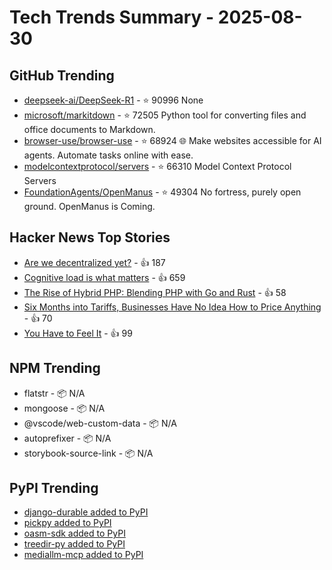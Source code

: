 # Tech Trends Summary - 2025-08-30

## GitHub Trending
- [deepseek-ai/DeepSeek-R1](https://github.com/deepseek-ai/DeepSeek-R1) - ⭐ 90996
  None
- [microsoft/markitdown](https://github.com/microsoft/markitdown) - ⭐ 72505
  Python tool for converting files and office documents to Markdown.
- [browser-use/browser-use](https://github.com/browser-use/browser-use) - ⭐ 68924
  🌐 Make websites accessible for AI agents. Automate tasks online with ease.
- [modelcontextprotocol/servers](https://github.com/modelcontextprotocol/servers) - ⭐ 66310
  Model Context Protocol Servers
- [FoundationAgents/OpenManus](https://github.com/FoundationAgents/OpenManus) - ⭐ 49304
  No fortress, purely open ground.  OpenManus is Coming.

## Hacker News Top Stories
- [Are we decentralized yet?](https://arewedecentralizedyet.online/) - 👍 187
- [Cognitive load is what matters](https://github.com/zakirullin/cognitive-load) - 👍 659
- [The Rise of Hybrid PHP: Blending PHP with Go and Rust](https://yekdeveloper.com/p/4-the-rise-of-hybrid-php) - 👍 58
- [Six Months into Tariffs, Businesses Have No Idea How to Price Anything](https://www.wsj.com/business/retail/trump-tariff-business-price-impact-37b630c8) - 👍 70
- [You Have to Feel It](https://mitchellh.com/writing/feel-it) - 👍 99

## NPM Trending
- flatstr - 📦 N/A
- mongoose - 📦 N/A
- @vscode/web-custom-data - 📦 N/A
- autoprefixer - 📦 N/A
- storybook-source-link - 📦 N/A

## PyPI Trending
- [django-durable added to PyPI](https://pypi.org/project/django-durable/)
- [pickpy added to PyPI](https://pypi.org/project/pickpy/)
- [oasm-sdk added to PyPI](https://pypi.org/project/oasm-sdk/)
- [treedir-py added to PyPI](https://pypi.org/project/treedir-py/)
- [mediallm-mcp added to PyPI](https://pypi.org/project/mediallm-mcp/)
